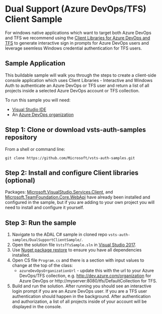 # Dual Support (Azure DevOps/TFS) Client Sample

For windows native applications which want to target both Azure DevOps and TFS we recommend using the [Client Libraries for Azure DevOps and TFS](https://docs.microsoft.com/en-us/azure/devops/integrate/concepts/dotnet-client-libraries?view=vsts) to generate interactive sign in prompts for Azure DevOps users and leverage seemless Windows credential authentication for TFS users.

## Sample Application

This buildable sample will walk you through the steps to create a client-side console application which uses Client Libraries - Interactive and Windows Auth to authenticate an Azure DevOps or TFS user and return a list of all projects inside a selected Azure DevOps account or TFS collection.

To run this sample you will need:
* [Visual Studio IDE](https://www.visualstudio.com/vs/)
* An [Azure DevOps organization](https://dev.azure.com/)

## Step 1: Clone or download vsts-auth-samples repository

From a shell or command line: 
```no-highlight
git clone https://github.com/Microsoft/vsts-auth-samples.git
```

## Step 2: Install and configure Client libraries (optional)

Packages: [Microsoft.VisualStudio.Services.Client](https://www.nuget.org/packages/Microsoft.VisualStudio.Services.Client), and [Microsoft.TeamFoundation.Core.WebApi](https://www.nuget.org/packages/Microsoft.TeamFoundationServer.Client) have already been installed and configured in the sample, but if you are adding to your own project you will need to install and configure it yourself.

## Step 3: Run the sample

1. Navigate to the ADAL C# sample in cloned repo `vsts-auth-samples/DualSupportClientSample/`.
2. Open the solution file `VstsTfsSample.sln` in [Visual Studio 2017](https://www.visualstudio.com/downloads/).
3. Use [Nuget package restore](https://docs.microsoft.com/en-us/nuget/consume-packages/package-restore) to ensure you have all dependencies installed.
4. Open CS file `Program.cs` and there is a section with input values to change at the top of the class:
    * `azureDevOpsOrganizationUrl` - update this with the url to your Azure DevOps/TFS collection, e.g. http://dev.azure.com/organization for Azure DevOps or http://myserver:8080/tfs/DefaultCollection for TFS.
5. Build and run the solution. After running you should see an interactive login prompt if you are an Azure DevOps user. If you are a TFS user authentication should happen in the background. After authentication and authorization, a list of all projects inside of your account will be displayed in the console.

